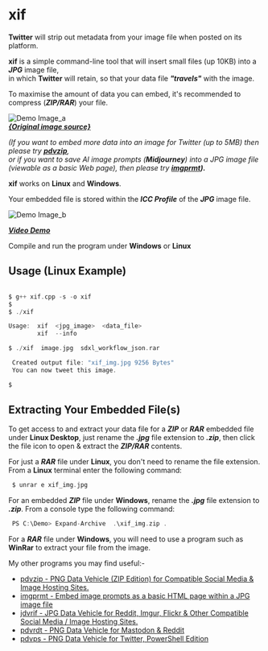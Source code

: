 # xif

**Twitter** will strip out metadata from your image file when posted on its platform.

**xif** is a simple command-line tool that will insert small files (up 10KB) into a ***JPG*** image file,  
in which **Twitter** will retain, so that your data file ***"travels"*** with the image.

To maximise the amount of data you can embed, it's recommended to compress (***ZIP/RAR***) your file.  

![Demo Image_a](https://github.com/CleasbyCode/xif/blob/main/demo_image/bottle.jpg)   
***[{Original image source}](https://comfyanonymous.github.io/ComfyUI_examples/sdxl/)***

*(If you want to embed more data into an image for Twitter (up to 5MB) then please try **[pdvzip](https://github.com/CleasbyCode/pdvzip)**,  
or if you want to save AI image prompts (***Midjourney***) into a JPG image file (viewable as a basic Web page), then please try **[imgprmt](https://github.com/CleasbyCode/imgprmt)).***

**xif** works on **Linux** and **Windows**.  

Your embedded file is stored within the ***ICC Profile*** of the ***JPG*** image file.  

![Demo Image_b](https://github.com/CleasbyCode/xif/blob/main/demo_image/icc_dem.png)  

[***Video Demo***](https://youtu.be/SIMZe5Ix5Y8)

Compile and run the program under **Windows** or **Linux**  

## Usage (Linux Example)

```c

$ g++ xif.cpp -s -o xif
$
$ ./xif

Usage:  xif  <jpg_image>  <data_file>
        xif  --info

$ ./xif  image.jpg  sdxl_workflow_json.rar

 Created output file: "xif_img.jpg 9256 Bytes"
 You can now tweet this image.

$

```
## Extracting Your Embedded File(s)

To get access to and extract your data file for a ***ZIP*** or ***RAR*** embedded file under **Linux Desktop**, just rename 
the ***.jpg*** file extension to ***.zip***, then click the file icon to open & extract the ***ZIP/RAR*** contents.

For just a ***RAR*** file under **Linux**, you don't need to rename the file extension. From a **Linux** terminal enter the following command:

```c 
 $ unrar e xif_img.jpg
```

For an embedded ***ZIP*** file under **Windows**, rename the ***.jpg*** file extension to ***.zip***. From a console type the following command:

```c
 PS C:\Demo> Expand-Archive  .\xif_img.zip .
```
For a ***RAR*** file under **Windows**, you will need to use a program such as **WinRar** to extract your file from the image.


My other programs you may find useful:-  

* [pdvzip - PNG Data Vehicle (ZIP Edition) for Compatible Social Media & Image Hosting Sites.](https://github.com/CleasbyCode/pdvzip)
* [imgprmt - Embed image prompts as a basic HTML page within a JPG image file](https://github.com/CleasbyCode/imgprmt)
* [jdvrif - JPG Data Vehicle for Reddit, Imgur, Flickr & Other Compatible Social Media / Image Hosting Sites.](https://github.com/CleasbyCode/jdvrif)
* [pdvrdt - PNG Data Vehicle for Mastodon & Reddit](https://github.com/CleasbyCode/pdvrdt)  
* [pdvps - PNG Data Vehicle for Twitter, PowerShell Edition](https://github.com/CleasbyCode/pdvps)   

##

